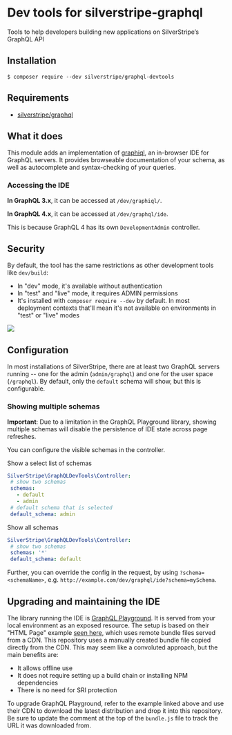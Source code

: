 # Dev tools for silverstripe-graphql
Tools to help developers building new applications on SilverStripe’s GraphQL API

## Installation
```
$ composer require --dev silverstripe/graphql-devtools
```

## Requirements

* [silverstripe/graphql](https://github.com/silverstripe/silverstripe-graphql)

## What it does

This module adds an implementation of [graphiql](https://github.com/graphql/graphiql), an in-browser IDE for GraphQL servers. It provides browseable documentation of your schema, as well as autocomplete and syntax-checking of your queries.

### Accessing the IDE 

**In GraphQL 3.x**, it can be accessed at `/dev/graphiql/`.

**In GraphQL 4.x**, it can be accessed at `/dev/graphql/ide`.

This is because GraphQL 4 has its own `DevelopmentAdmin` controller.

## Security

By default, the tool has the same restrictions as other development tools like `dev/build`:

 * In "dev" mode, it's available without authentication
 * In "test" and "live" mode, it requires ADMIN permissions
 * It's installed with `composer require --dev` by default. In most deployment contexts that'll mean it's not available on environments in "test" or "live" modes

 
 <img src="https://github.com/graphql/graphiql/raw/master/resources/graphiql.png">
 
 ## Configuration
 
 In most installations of SilverStripe, there are at least two GraphQL servers running -- one
 for the admin (`admin/graphql`) and one for the user space (`/graphql`). By default, only
 the `default` schema will show, but this is configurable.
 
 ### Showing multiple schemas
 
 **Important**: Due to a limitation in the GraphQL Playground library, showing multiple schemas
 will disable the persistence of IDE state across page refreshes.
 
 You can configure the visible schemas in the controller.

Show a select list of schemas 
 ```yaml
SilverStripe\GraphQLDevTools\Controller:
  # show two schemas
  schemas:
    - default
    - admin
  # default schema that is selected
  default_schema: admin 
```

Show all schemas
 ```yaml
SilverStripe\GraphQLDevTools\Controller:
  # show two schemas
  schemas: '*'
  default_schema: default 
```

Further, you can override the config in the request, by using `?schema=<schemaName>`,
e.g. `http://example.com/dev/graphql/ide?schema=mySchema`.
 
 ## Upgrading and maintaining the IDE
 
 The library running the IDE is [GraphQL Playground](https://github.com/graphql/graphql-playground).
 It is served from your local environment as an exposed resource. The
 setup is based on their "HTML Page" example [seen here](https://github.com/graphql/graphql-playground#as-html-page), which uses remote bundle files served from a CDN. This repository
 uses a manually created bundle file copied directly from the CDN.
 This may seem like a convoluted approach, but the main benefits are:
 
 * It allows offline use
 * It does not require setting up a build chain or installing NPM dependencies
 * There is no need for SRI protection
 
 To upgrade GraphQL Playground, refer to the example linked above and use their 
 CDN to download the latest distribution and drop it into this repository. Be sure
 to update the comment at the top of the `bundle.js` file to track the URL it was
 downloaded from.
 

